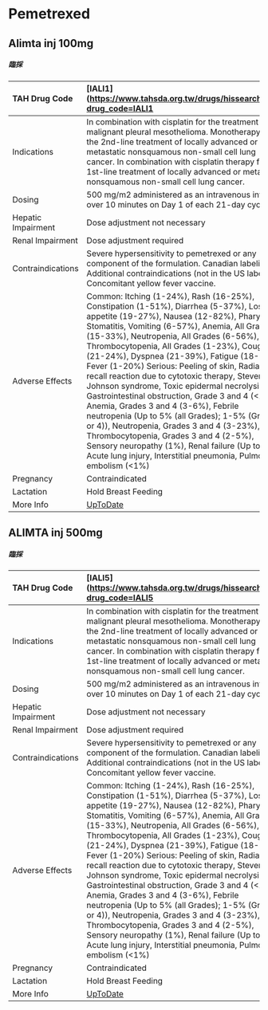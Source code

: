 # Pemetrexed

## Alimta inj 100mg

##### 臨採

| TAH Drug Code      | [IALI1](https://www.tahsda.org.tw/drugs/hissearch.php?drug_code=IALI1                                                                                                                                                                                                                                                                                                                                                                                                                                                                                                                                                                                                                                                                                                                                                                     |
|:-------------------|:------------------------------------------------------------------------------------------------------------------------------------------------------------------------------------------------------------------------------------------------------------------------------------------------------------------------------------------------------------------------------------------------------------------------------------------------------------------------------------------------------------------------------------------------------------------------------------------------------------------------------------------------------------------------------------------------------------------------------------------------------------------------------------------------------------------------------------------|
| Indications        | In combination with cisplatin for the treatment of malignant pleural mesothelioma. Monotherapy for the 2nd-line treatment of locally advanced or metastatic nonsquamous non-small cell lung cancer. In combination with cisplatin therapy for the 1st-line treatment of locally advanced or metastatic nonsquamous non-small cell lung cancer.                                                                                                                                                                                                                                                                                                                                                                                                                                                                                            |
| Dosing             | 500 mg/m2 administered as an intravenous infusion over 10 minutes on Day 1 of each 21-day cycle.                                                                                                                                                                                                                                                                                                                                                                                                                                                                                                                                                                                                                                                                                                                                          |
| Hepatic Impairment | Dose adjustment not necessary                                                                                                                                                                                                                                                                                                                                                                                                                                                                                                                                                                                                                                                                                                                                                                                                             |
| Renal Impairment   | Dose adjustment required                                                                                                                                                                                                                                                                                                                                                                                                                                                                                                                                                                                                                                                                                                                                                                                                                  |
| Contraindications  | Severe hypersensitivity to pemetrexed or any component of the formulation. Canadian labeling: Additional contraindications (not in the US labeling): Concomitant yellow fever vaccine.                                                                                                                                                                                                                                                                                                                                                                                                                                                                                                                                                                                                                                                    |
| Adverse Effects    | Common: Itching (1-24%), Rash (16-25%), Constipation (1-51%), Diarrhea (5-37%), Loss of appetite (19-27%), Nausea (12-82%), Pharyngitis, Stomatitis, Vomiting (6-57%), Anemia, All Grades (15-33%), Neutropenia, All Grades (6-56%), Thrombocytopenia, All Grades (1-23%), Cough (21-24%), Dyspnea (21-39%), Fatigue (18-71%), Fever (1-20%) Serious: Peeling of skin, Radiation recall reaction due to cytotoxic therapy, Stevens-Johnson syndrome, Toxic epidermal necrolysis, Gastrointestinal obstruction, Grade 3 and 4 (<1%), Anemia, Grades 3 and 4 (3-6%), Febrile neutropenia (Up to 5% (all Grades); 1-5% (Grade 3 or 4)), Neutropenia, Grades 3 and 4 (3-23%), Thrombocytopenia, Grades 3 and 4 (2-5%), Sensory neuropathy (1%), Renal failure (Up to 5%), Acute lung injury, Interstitial pneumonia, Pulmonary embolism (<1%) |
| Pregnancy          | Contraindicated                                                                                                                                                                                                                                                                                                                                                                                                                                                                                                                                                                                                                                                                                                                                                                                                                           |
| Lactation          | Hold Breast Feeding                                                                                                                                                                                                                                                                                                                                                                                                                                                                                                                                                                                                                                                                                                                                                                                                                       |
| More Info          | [UpToDate](https://www.uptodate.com/contents/pemetrexed-drug-information)                                                                                                                                                                                                                                                                                                                                                                                                                                                                                                                                                                                                                                                                                                                                                                 |

## ALIMTA inj 500mg

##### 臨採

| TAH Drug Code      | [IALI5](https://www.tahsda.org.tw/drugs/hissearch.php?drug_code=IALI5                                                                                                                                                                                                                                                                                                                                                                                                                                                                                                                                                                                                                                                                                                                                                                     |
|:-------------------|:------------------------------------------------------------------------------------------------------------------------------------------------------------------------------------------------------------------------------------------------------------------------------------------------------------------------------------------------------------------------------------------------------------------------------------------------------------------------------------------------------------------------------------------------------------------------------------------------------------------------------------------------------------------------------------------------------------------------------------------------------------------------------------------------------------------------------------------|
| Indications        | In combination with cisplatin for the treatment of malignant pleural mesothelioma. Monotherapy for the 2nd-line treatment of locally advanced or metastatic nonsquamous non-small cell lung cancer. In combination with cisplatin therapy for the 1st-line treatment of locally advanced or metastatic nonsquamous non-small cell lung cancer.                                                                                                                                                                                                                                                                                                                                                                                                                                                                                            |
| Dosing             | 500 mg/m2 administered as an intravenous infusion over 10 minutes on Day 1 of each 21-day cycle.                                                                                                                                                                                                                                                                                                                                                                                                                                                                                                                                                                                                                                                                                                                                          |
| Hepatic Impairment | Dose adjustment not necessary                                                                                                                                                                                                                                                                                                                                                                                                                                                                                                                                                                                                                                                                                                                                                                                                             |
| Renal Impairment   | Dose adjustment required                                                                                                                                                                                                                                                                                                                                                                                                                                                                                                                                                                                                                                                                                                                                                                                                                  |
| Contraindications  | Severe hypersensitivity to pemetrexed or any component of the formulation. Canadian labeling: Additional contraindications (not in the US labeling): Concomitant yellow fever vaccine.                                                                                                                                                                                                                                                                                                                                                                                                                                                                                                                                                                                                                                                    |
| Adverse Effects    | Common: Itching (1-24%), Rash (16-25%), Constipation (1-51%), Diarrhea (5-37%), Loss of appetite (19-27%), Nausea (12-82%), Pharyngitis, Stomatitis, Vomiting (6-57%), Anemia, All Grades (15-33%), Neutropenia, All Grades (6-56%), Thrombocytopenia, All Grades (1-23%), Cough (21-24%), Dyspnea (21-39%), Fatigue (18-71%), Fever (1-20%) Serious: Peeling of skin, Radiation recall reaction due to cytotoxic therapy, Stevens-Johnson syndrome, Toxic epidermal necrolysis, Gastrointestinal obstruction, Grade 3 and 4 (<1%), Anemia, Grades 3 and 4 (3-6%), Febrile neutropenia (Up to 5% (all Grades); 1-5% (Grade 3 or 4)), Neutropenia, Grades 3 and 4 (3-23%), Thrombocytopenia, Grades 3 and 4 (2-5%), Sensory neuropathy (1%), Renal failure (Up to 5%), Acute lung injury, Interstitial pneumonia, Pulmonary embolism (<1%) |
| Pregnancy          | Contraindicated                                                                                                                                                                                                                                                                                                                                                                                                                                                                                                                                                                                                                                                                                                                                                                                                                           |
| Lactation          | Hold Breast Feeding                                                                                                                                                                                                                                                                                                                                                                                                                                                                                                                                                                                                                                                                                                                                                                                                                       |
| More Info          | [UpToDate](https://www.uptodate.com/contents/pemetrexed-drug-information)                                                                                                                                                                                                                                                                                                                                                                                                                                                                                                                                                                                                                                                                                                                                                                 |

